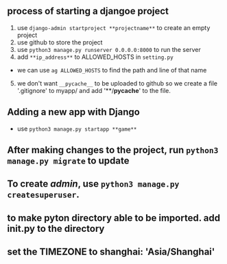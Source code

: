 ## process of starting a djangoe project

1. use `django-admin startproject **projectname**` to create an empty project
2. use github to store the project
3. use `python3 manage.py runserver 0.0.0.0:8000` to run the server
4. add `**ip_address**` to ALLOWED_HOSTS in `setting.py`
* we can use `ag ALLOWED_HOSTS` to find the path and line of that name
5. we don't want `__pycache__` to be uploaded to github so we create a file '.gitignore' to myapp/ and add '**/__pycache__' to the file.

## Adding a new app with Django
* use `python3 manage.py startapp **game**`

## After making changes to the project, run `python3 manage.py migrate` to update

## To create *admin*, use `python3 manage.py createsuperuser`.

## to make pyton directory able to be imported. add __init__.py to the directory

## set the TIMEZONE to shanghai: 'Asia/Shanghai' 
